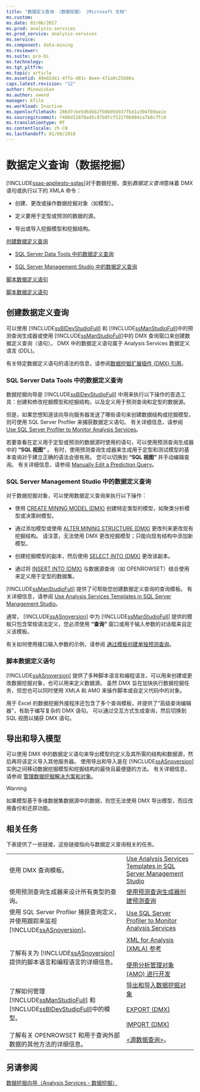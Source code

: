 ```yaml
---
title: "数据定义查询 （数据挖掘） |Microsoft 文档"
ms.custom: 
ms.date: 03/06/2017
ms.prod: analysis-services
ms.prod_service: analysis-services
ms.service: 
ms.component: data-mining
ms.reviewer: 
ms.suite: pro-bi
ms.technology: 
ms.tgt_pltfrm: 
ms.topic: article
ms.assetid: 49e02de1-4ffa-401c-8eee-471a9c25b86a
caps.latest.revision: "12"
author: Minewiskan
ms.author: owend
manager: kfile
ms.workload: Inactive
ms.openlocfilehash: 286d7cbe5d6dbb2fb0b05b937fbd1a304f89aa1e
ms.sourcegitcommit: f486d12078a45c87b0fcf52270b904ca7b0c7fc8
ms.translationtype: MT
ms.contentlocale: zh-CN
ms.lasthandoff: 01/08/2018
---
```

# <a name="data-definition-queries-data-mining"></a>数据定义查询（数据挖掘）
[!INCLUDE[ssas-appliesto-sqlas](../../includes/ssas-appliesto-sqlas.md)]对于数据挖掘，类别*数据定义查询*意味着 DMX 语句或执行以下的 XMLA 命令：  
  
-   创建、更改或操作数据挖掘对象（如模型）。  
  
-   定义要用于定型或预测的数据的源。  
  
-   导出或导入挖掘模型和挖掘结构。  
  
 [创建数据定义查询](#bkmk_Create)  
  
-   [SQL Server Data Tools 中的数据定义查询](#bkmk_ssdt)  
  
-   [SQL Server Management Studio 中的数据定义查询](#bkmk_SSMS)  
  
 [脚本数据定义语句](#bkmk_Scripts)  
  
 [脚本数据定义语句](#bkmk_Export)  
  
##  <a name="bkmk_Create"></a> 创建数据定义查询  
 可以使用 [!INCLUDE[ssBIDevStudioFull](../../includes/ssbidevstudiofull-md.md)] 和 [!INCLUDE[ssManStudioFull](../../includes/ssmanstudiofull-md.md)]中的预测查询生成器或使用 [!INCLUDE[ssManStudioFull](../../includes/ssmanstudiofull-md.md)]中的 DMX 查询窗口来创建数据定义查询（语句）。 DMX 中的数据定义语句属于 Analysis Services 数据定义语言 (DDL)。  
  
 有关特定数据定义语句的语法的信息，请参阅[数据挖掘扩展插件 (DMX) 引用](../../dmx/data-mining-extensions-dmx-reference.md)。  
  
###  <a name="bkmk_ssdt"></a> SQL Server Data Tools 中的数据定义查询  
 数据挖掘向导是 [!INCLUDE[ssBIDevStudioFull](../../includes/ssbidevstudiofull-md.md)] 中用来执行以下操作的首选工具：创建和修改挖掘模型和挖掘结构，以及定义用于预测查询和定型的数据源。  
  
 但是，如果您想知道该向导向服务器发送了哪些语句来创建数据结构或挖掘模型，则可使用 SQL Server Profiler 来捕获数据定义语句。 有关详细信息，请参阅 [Use SQL Server Profiler to Monitor Analysis Services](../../analysis-services/instances/use-sql-server-profiler-to-monitor-analysis-services.md)。  
  
 若要查看在定义用于定型或预测的数据源时使用的语句，可以使用预测查询生成器中的 **“SQL 视图”** 。 有时，使用预测查询生成器来生成用于定型和测试模型的基本查询对于建立正确的语法会很有用。 您可以切换到 **“SQL 视图”** 并手动编辑查询。 有关详细信息，请参阅 [Manually Edit a Prediction Query](../../analysis-services/data-mining/manually-edit-a-prediction-query.md)。  
  
###  <a name="bkmk_SSMS"></a> SQL Server Management Studio 中的数据定义查询  
 对于数据挖掘对象，可以使用数据定义查询来执行以下操作：  
  
-   使用 [CREATE MINING MODEL (DMX)](../../dmx/create-mining-model-dmx.md) 创建特定类型的模型，如聚类分析模型或决策树模型。  
  
-   通过添加模型或使用 [ALTER MINING STRUCTURE (DMX)](../../dmx/alter-mining-structure-dmx.md) 更改列来更改现有挖掘结构。 请注意，无法使用 DMX 更改挖掘模型；只能向现有结构中添加新模型。  
  
-   创建挖掘模型的副本，然后使用 [SELECT INTO (DMX)](../../dmx/select-into-dmx.md) 更改该副本。  
  
-   通过将 [INSERT INTO (DMX)](../../dmx/insert-into-dmx.md) 与数据源查询（如 OPENROWSET）结合使用来定义用于定型的数据集。  
  
 [!INCLUDE[ssManStudioFull](../../includes/ssmanstudiofull-md.md)] 提供了可帮助您创建数据定义查询的查询模板。 有关详细信息，请参阅 [Use Analysis Services Templates in SQL Server Management Studio](../../analysis-services/instances/use-analysis-services-templates-in-sql-server-management-studio.md)。  
  
 通常， [!INCLUDE[ssASnoversion](../../includes/ssasnoversion-md.md)] 中为 [!INCLUDE[ssManStudioFull](../../includes/ssmanstudiofull-md.md)] 提供的模板只包含常规语法定义，您必须使用 **“查询”** 窗口或用于输入参数的对话框来自定义该模板。  
  
 有关如何使用接口输入参数的示例，请参阅 [通过模板创建单独预测查询](../../analysis-services/data-mining/create-a-singleton-prediction-query-from-a-template.md)。  
  
###  <a name="bkmk_Scripts"></a> 脚本数据定义语句  
 [!INCLUDE[ssASnoversion](../../includes/ssasnoversion-md.md)] 提供了多种脚本语言和编程语言，可以用来创建或更改数据挖掘对象，也可以用来定义数据源。  虽然 DMX 旨在加快执行数据挖掘任务，但您也可以同时使用 XMLA 和 AMO 来操作脚本或自定义代码中的对象。  
  
 用于 Excel 的数据挖掘外接程序还包含了多个查询模板，并提供了“高级查询编辑器”，有助于编写复杂的 DMX 语句。 可以通过交互方式生成查询，然后切换到 SQL 视图以捕获 DMX 语句。  
  
##  <a name="bkmk_Export"></a> 导出和导入模型  
 可以使用 DMX 中的数据定义语句来导出模型的定义及其所需的结构和数据源，然后再将该定义导入其他服务器。 使用导出和导入是在 [!INCLUDE[ssASnoversion](../../includes/ssasnoversion-md.md)]实例之间移动数据挖掘模型和挖掘结构的最快且最便捷的方法。 有关详细信息，请参阅 [管理数据挖掘解决方案和对象](../../analysis-services/data-mining/management-of-data-mining-solutions-and-objects.md)。  
  
> [!WARNING]  
>  如果模型基于多维数据集数据源中的数据，则您无法使用 DMX 导出模型，而应改用备份和还原功能。  
  
##  <a name="bkmk_Tasks"></a> 相关任务  
 下表提供了一些链接，这些链接指向与数据定义查询相关的任务。  
  
|||  
|-|-|  
|使用 DMX 查询模板。|[Use Analysis Services Templates in SQL Server Management Studio](../../analysis-services/instances/use-analysis-services-templates-in-sql-server-management-studio.md)|  
|使用预测查询生成器来设计所有类型的查询。|[使用预测查询生成器创建预测查询](../../analysis-services/data-mining/create-a-prediction-query-using-the-prediction-query-builder.md)|  
|使用 SQL Server Profiler 捕获查询定义，并使用跟踪来监视 [!INCLUDE[ssASnoversion](../../includes/ssasnoversion-md.md)]。|[Use SQL Server Profiler to Monitor Analysis Services](../../analysis-services/instances/use-sql-server-profiler-to-monitor-analysis-services.md)|  
|了解有关为 [!INCLUDE[ssASnoversion](../../includes/ssasnoversion-md.md)]提供的脚本语言和编程语言的详细信息。|[XML for Analysis (XMLA) 参考](../../analysis-services/xmla/xml-for-analysis-xmla-reference.md)<br /><br /> [使用分析管理对象 (AMO) 进行开发](../../analysis-services/multidimensional-models/analysis-management-objects/developing-with-analysis-management-objects-amo.md)|  
|了解如何管理 [!INCLUDE[ssManStudioFull](../../includes/ssmanstudiofull-md.md)] 和 [!INCLUDE[ssBIDevStudioFull](../../includes/ssbidevstudiofull-md.md)]中的模型。|[导出和导入数据挖掘对象](../../analysis-services/data-mining/export-and-import-data-mining-objects.md)<br /><br /> [EXPORT (DMX)](../../dmx/export-dmx.md)<br /><br /> [IMPORT (DMX)](../../dmx/import-dmx.md)|  
|了解有关 OPENROWSET 和用于查询外部数据的其他方法的详细信息。|[<源数据查询>](../../dmx/source-data-query.md)。|  
  
## <a name="see-also"></a>另请参阅  
 [数据挖掘向导（Analysis Services - 数据挖掘）](../../analysis-services/data-mining/data-mining-wizard-analysis-services-data-mining.md)  
  
  
